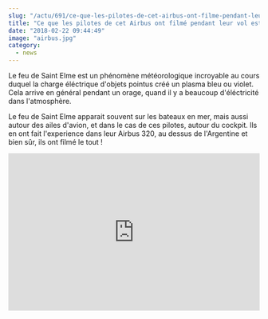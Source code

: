 ```yaml
--- 
slug: "/actu/691/ce-que-les-pilotes-de-cet-airbus-ont-filme-pendant-leur-vol-est-incroyable"
title: "Ce que les pilotes de cet Airbus ont filmé pendant leur vol est incroyable !"
date: "2018-02-22 09:44:49"
image: "airbus.jpg"
category:
  - news
---
```

<p>Le feu de Saint Elme est un phénomène météorologique incroyable au cours duquel la charge éléctrique d'objets pointus créé un plasma bleu ou violet. Cela arrive en général pendant un orage, quand il y a beaucoup d'éléctricité dans l'atmosphère.</p>

<p>Le feu de Saint Elme apparait souvent sur les bateaux en mer, mais aussi autour des ailes d'avion, et dans le cas de ces pilotes, autour du cockpit. Ils en ont fait l'experience dans leur Airbus 320, au dessus de l'Argentine et bien sûr, ils ont filmé le tout !</p>

<iframe width="100%" height="315" src="https://www.youtube.com/embed/IRQyJ7H9ip8" frameborder="0" allow="autoplay; encrypted-media" allowfullscreen></iframe>